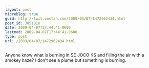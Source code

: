 ```yaml
---
layout: post
microblog: true
guid: http://twit.vmstan.com/2009/04/07/1472962434.html
post_id: 3051818
date: 2009-04-07T17:44:41-0600
lastmod: 2009-04-07T17:44:41-0600
type: post
url: /2009/04/07/1472962434.html
---
```

Anyone know what is burning in SE JOCO KS and filling the air with a smokey haze? I don't see a plume but something is burning.
